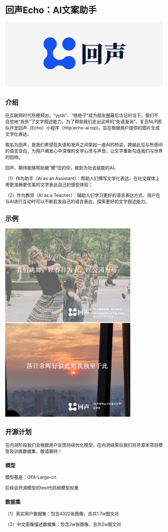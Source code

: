 # 回声Echo：AI文案助手

![本地路径](./img/logo1.png "相对路径演示")

## 介绍

在互联网时代热梗频出，“yyds”、“绝绝子”成为朋友圈最后注记的当下，我们不自觉地“丧失”了文字叙述能力。为了帮助我们走出这样的“失语漩涡”，复旦NLP团队开发回声（Echo）小程序（http:echo-ai.top)，旨在根据用户提供的图片生成文学化表达。

取名为回声，是我们希望在失语和发声之间架起一座AI的桥梁，跨越此见与所感间的语言空白，为用户阐发心中深埋的文学心灵与声音，让文字重新勾连我们与世界的回响。

回声，期待能够帮助被“梗”住的你，做到为社会赋能的AI。

（1）作为助手（AI as an Assistant）：帮助人们撰写文学化表达，在社交媒体上用更准确更优美的文字表达自己的感受体验；

（2）作为教师（AI as a Teacher）：辅助人们学习更好的语言表达方式，用户在与AI进行互动时可以不断启发自己的语言表达，探索更好的文字叙述能力。

## 示例

<img src="./img/exp1.png" width="400px"> <img src="./img/exp2.png" width="400px"/>





## 开源计划

在内测阶段我们会根据用户反馈持续优化模型，在内测结束后我们将开源本项目模型及训练数据集，敬请期待！

### 模型
模型基座：OFA-Large-cn

后续会开源模型的test代码和模型权重

### 数据集

（1）真实用户数据集：包含4322张图像，总共1.7w图文对

（2）中文图像描述数据集：包含2w张图像，总共2w图文对


